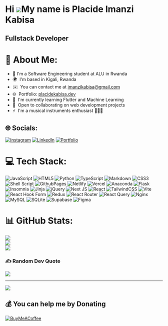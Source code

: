 Hi ![](https://user-images.githubusercontent.com/18350557/176309783-0785949b-9127-417c-8b55-ab5a4333674e.gif)My name is Placide Imanzi Kabisa
=============================================================================================================================================

Fullstack Developer
-------------------------

# 💫 About Me:
* 📗  I'm a Software Engineering student at ALU in Rwanda  
* 🌍  I'm based in Kigali, Rwanda  
* ✉️  You can contact me at [imanzikabisa@gmail.com](mailto:imanzikabisa@gmail.com)  
* 🌐  Portfolio: [placidekabisa.dev](https://itskabisa.netlify.app/)  
* 🧠  I'm currently learning Flutter and Machine Learning  
* 🤝  Open to collaborating on web development projects
* ⚡  I'm a musical instruments enthusiast 🎹🎸🤫  

## 🌐 Socials:
[![Instagram](https://img.shields.io/badge/Instagram-%23E4405F.svg?logo=Instagram&logoColor=white)](https://instagram.com/_k_a_b_i_s_a) 
[![LinkedIn](https://img.shields.io/badge/LinkedIn-%230077B5.svg?logo=linkedin&logoColor=white)](https://linkedin.com/in/placide-imanzi-916a68302) 
[![Portfolio](https://img.shields.io/badge/Portfolio-000?style=for-the-badge&logo=vercel&logoColor=white)](https://itskabisa.netlify.app/)

# 💻 Tech Stack:
![JavaScript](https://img.shields.io/badge/javascript-%23323330.svg?style=plastic&logo=javascript&logoColor=%23F7DF1E) 
![HTML5](https://img.shields.io/badge/html5-%23E34F26.svg?style=plastic&logo=html5&logoColor=white) 
![Python](https://img.shields.io/badge/python-3670A0?style=plastic&logo=python&logoColor=ffdd54) 
![TypeScript](https://img.shields.io/badge/typescript-%23007ACC.svg?style=plastic&logo=typescript&logoColor=white) 
![Markdown](https://img.shields.io/badge/markdown-%23000000.svg?style=plastic&logo=markdown&logoColor=white) 
![CSS3](https://img.shields.io/badge/css3-%231572B6.svg?style=plastic&logo=css3&logoColor=white) 
![Shell Script](https://img.shields.io/badge/shell_script-%23121011.svg?style=plastic&logo=gnu-bash&logoColor=white) 
![GithubPages](https://img.shields.io/badge/github%20pages-121013?style=plastic&logo=github&logoColor=white) 
![Netlify](https://img.shields.io/badge/netlify-%23000000.svg?style=plastic&logo=netlify&logoColor=#00C7B7) 
![Vercel](https://img.shields.io/badge/vercel-%23000000.svg?style=plastic&logo=vercel&logoColor=white) 
![Anaconda](https://img.shields.io/badge/Anaconda-%2344A833.svg?style=plastic&logo=anaconda&logoColor=white) 
![Flask](https://img.shields.io/badge/flask-%23000.svg?style=plastic&logo=flask&logoColor=white) 
![Insomnia](https://img.shields.io/badge/Insomnia-black?style=plastic&logo=insomnia&logoColor=5849BE) 
![Jinja](https://img.shields.io/badge/jinja-white.svg?style=plastic&logo=jinja&logoColor=black) 
![jQuery](https://img.shields.io/badge/jquery-%230769AD.svg?style=plastic&logo=jquery&logoColor=white) 
![Next JS](https://img.shields.io/badge/Next-black?style=plastic&logo=next.js&logoColor=white) 
![React](https://img.shields.io/badge/react-%2320232a.svg?style=plastic&logo=react&logoColor=%2361DAFB) 
![TailwindCSS](https://img.shields.io/badge/tailwindcss-%2338B2AC.svg?style=plastic&logo=tailwind-css&logoColor=white) 
![Vite](https://img.shields.io/badge/vite-%23646CFF.svg?style=plastic&logo=vite&logoColor=white) 
![React Hook Form](https://img.shields.io/badge/React%20Hook%20Form-%23EC5990.svg?style=plastic&logo=reacthookform&logoColor=white) 
![Redux](https://img.shields.io/badge/redux-%23593d88.svg?style=plastic&logo=redux&logoColor=white) 
![React Router](https://img.shields.io/badge/React_Router-CA4245?style=plastic&logo=react-router&logoColor=white) 
![React Query](https://img.shields.io/badge/-React%20Query-FF4154?style=plastic&logo=react%20query&logoColor=white) 
![Nginx](https://img.shields.io/badge/nginx-%23009639.svg?style=plastic&logo=nginx&logoColor=white) 
![MySQL](https://img.shields.io/badge/mysql-4479A1.svg?style=plastic&logo=mysql&logoColor=white) 
![SQLite](https://img.shields.io/badge/sqlite-%2307405e.svg?style=plastic&logo=sqlite&logoColor=white) 
![Supabase](https://img.shields.io/badge/Supabase-3ECF8E?style=plastic&logo=supabase&logoColor=white) 
![Figma](https://img.shields.io/badge/figma-%23F24E1E.svg?style=plastic&logo=figma&logoColor=white)

# 📊 GitHub Stats:
![](https://github-readme-stats.vercel.app/api?username=pimanzi&theme=gruvbox&hide_border=true&include_all_commits=true&count_private=false)<br/>
![](https://github-readme-streak-stats.herokuapp.com/?user=pimanzi&theme=gruvbox&hide_border=true)<br/>
![](https://github-readme-stats.vercel.app/api/top-langs/?username=pimanzi&theme=gruvbox&hide_border=true&include_all_commits=true&count_private=false&layout=compact)

### ✍️ Random Dev Quote
![](https://quotes-github-readme.vercel.app/api?type=horizontal&theme=gruvbox)

---
[![](https://visitcount.itsvg.in/api?id=pimanzi&icon=8&color=7)](https://visitcount.itsvg.in)

## 💰 You can help me by Donating
[![BuyMeACoffee](https://img.shields.io/badge/Buy%20Me%20a%20Coffee-ffdd00?style=for-the-badge&logo=buy-me-a-coffee&logoColor=black)](https://buymeacoffee.com/pimanzi) 

<!-- Proudly created with GPRM ( https://gprm.itsvg.in ) -->
